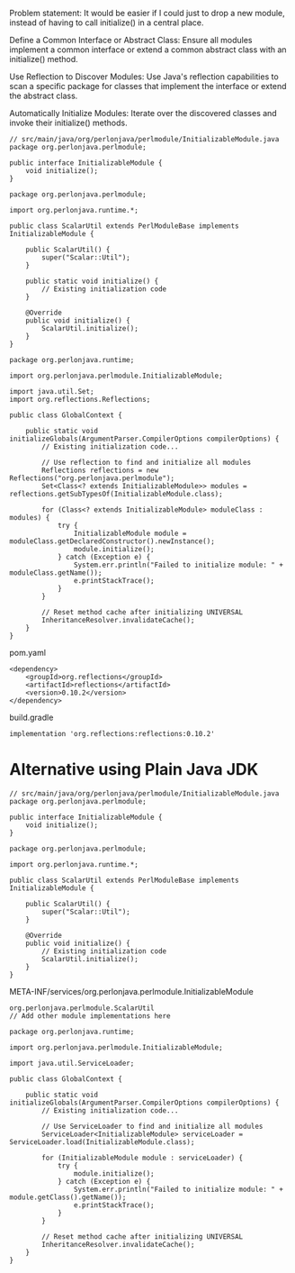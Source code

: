 Problem statement: It would be easier if I could just to drop a new module, instead of  having to call initialize() in a central place.


Define a Common Interface or Abstract Class: Ensure all modules implement a common interface or extend a common abstract class with an initialize() method.

Use Reflection to Discover Modules: Use Java's reflection capabilities to scan a specific package for classes that implement the interface or extend the abstract class.

Automatically Initialize Modules: Iterate over the discovered classes and invoke their initialize() methods.


```
// src/main/java/org/perlonjava/perlmodule/InitializableModule.java
package org.perlonjava.perlmodule;

public interface InitializableModule {
    void initialize();
}
```


```
package org.perlonjava.perlmodule;

import org.perlonjava.runtime.*;

public class ScalarUtil extends PerlModuleBase implements InitializableModule {

    public ScalarUtil() {
        super("Scalar::Util");
    }

    public static void initialize() {
        // Existing initialization code
    }

    @Override
    public void initialize() {
        ScalarUtil.initialize();
    }
}
```


```
package org.perlonjava.runtime;

import org.perlonjava.perlmodule.InitializableModule;

import java.util.Set;
import org.reflections.Reflections;

public class GlobalContext {

    public static void initializeGlobals(ArgumentParser.CompilerOptions compilerOptions) {
        // Existing initialization code...

        // Use reflection to find and initialize all modules
        Reflections reflections = new Reflections("org.perlonjava.perlmodule");
        Set<Class<? extends InitializableModule>> modules = reflections.getSubTypesOf(InitializableModule.class);

        for (Class<? extends InitializableModule> moduleClass : modules) {
            try {
                InitializableModule module = moduleClass.getDeclaredConstructor().newInstance();
                module.initialize();
            } catch (Exception e) {
                System.err.println("Failed to initialize module: " + moduleClass.getName());
                e.printStackTrace();
            }
        }

        // Reset method cache after initializing UNIVERSAL
        InheritanceResolver.invalidateCache();
    }
}
```


pom.yaml
```
<dependency>
    <groupId>org.reflections</groupId>
    <artifactId>reflections</artifactId>
    <version>0.10.2</version>
</dependency>
```


build.gradle
```
implementation 'org.reflections:reflections:0.10.2'
```


# Alternative using Plain Java JDK


```
// src/main/java/org/perlonjava/perlmodule/InitializableModule.java
package org.perlonjava.perlmodule;

public interface InitializableModule {
    void initialize();
}
```



```
package org.perlonjava.perlmodule;

import org.perlonjava.runtime.*;

public class ScalarUtil extends PerlModuleBase implements InitializableModule {

    public ScalarUtil() {
        super("Scalar::Util");
    }

    @Override
    public void initialize() {
        // Existing initialization code
        ScalarUtil.initialize();
    }
}
```


META-INF/services/org.perlonjava.perlmodule.InitializableModule
```
org.perlonjava.perlmodule.ScalarUtil
// Add other module implementations here
```


```
package org.perlonjava.runtime;

import org.perlonjava.perlmodule.InitializableModule;

import java.util.ServiceLoader;

public class GlobalContext {

    public static void initializeGlobals(ArgumentParser.CompilerOptions compilerOptions) {
        // Existing initialization code...

        // Use ServiceLoader to find and initialize all modules
        ServiceLoader<InitializableModule> serviceLoader = ServiceLoader.load(InitializableModule.class);

        for (InitializableModule module : serviceLoader) {
            try {
                module.initialize();
            } catch (Exception e) {
                System.err.println("Failed to initialize module: " + module.getClass().getName());
                e.printStackTrace();
            }
        }

        // Reset method cache after initializing UNIVERSAL
        InheritanceResolver.invalidateCache();
    }
}
```


